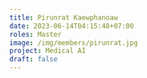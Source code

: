 ```yaml
---
title: Pirunrat Kaewphanoaw
date: 2023-06-14T04:15:48+07:00
roles: Master
image: /img/members/pirunrat.jpg
project: Medical AI
draft: false
---
```


